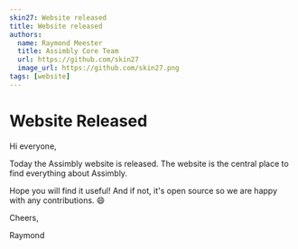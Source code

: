 ```yaml
---
skin27: Website released
title: Website released
authors:
  name: Raymond Meester
  title: Assimbly Core Team
  url: https://github.com/skin27
  image_url: https://github.com/skin27.png
tags: [website]
---
```


# Website Released

Hi everyone,

Today the Assimbly website is released. The website is the central place to find everything about Assimbly.

Hope you will find it useful! And if not, it's open source so we are happy with any contributions. :smile:

Cheers,

Raymond 